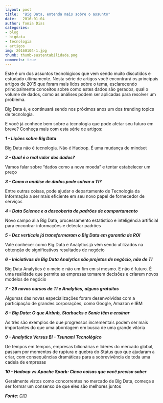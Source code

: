 ```yaml
---
layout: post
title:  "Big Data, entenda mais sobre o assunto"
date:   2016-01-04
author: Tonia Dias
categories: 
- blog
- bigdata
- tecnologia
- artigos
img: 20160104-1.jpg
thumb: thumb-sustentabilidade.png
comments: true
---
```


Este é um dos assuntos tecnológicos que vem sendo muito discutidos e estudado ultimamente. Nesta série de artigos você encontrará os principais artigos de 2015 que foram mais lidos sobre o tema<!--more-->, esclarecendo principalmente conceitos sobre como estes dados são gerados, qual o volume de dados, como as análises podem ser aplicadas para resolver um problema. 

Big Data é, e continuará sendo nos próximos anos um dos trending topics de tecnologia. 

E você já conhece bem sobre a tecnologia que pode afetar seu futuro em breve? Conheça mais com esta série de artigos:

<b><i>1 - Lições sobre Big Data </i></b>

Big Data não é tecnologia. Não é Hadoop. É uma mudança de mindset

<b><i>2 - Qual é o real valor dos dados?  </i></b>

Vamos falar sobre “dados como a nova moeda” e tentar estabelecer um preço

<b><i>3 - Como a análise de dados pode salvar a TI? </i></b>

Entre outras coisas, pode ajudar o departamento de Tecnologia da Informação a ser mais eficiente em seu novo papel de fornecedor de serviços

<b><i>4 - Data Science e a descoberta de padrões de comportamento </i></b>

Novo campo alia Big Data, processamento estatístico e inteligência artificial para encontrar informações e detectar padrões

<b><i>5 - Dez verticais já transformaram o Big Data em garantia de ROI </i></b>

Vale conhecer como Big Data e Analytics já vêm sendo utilizados na obtenção de significativos resultados de negócio

<b><i>6 - Iniciativas de Big Data Analytics são projetos de negócio, não de TI </i></b>

Big Data Analytics é o meio e não um fim em si mesmo. E não é futuro. É uma realidade que permite as empresas tomarem decisões e criarem novos modelos de negócio

<b><i>7 - 29 novos cursos de TI e Analytics, alguns gratuitos </i></b>

Algumas das novas especializações foram desenvolvidas com a participação de grandes corporações, como Google, Amazon e IBM

<b><i>8 - Big Data: O que Airbnb, Starbucks e Sonic têm a ensinar </i></b>

As três são exemplos de que progressos incrementais podem ser mais importantes do que uma abordagem em busca de uma grande vitória

<b><i>9 - Analytics Versus BI - Tsunami Tecnológico </i></b>

De tempos em tempos, empresas bilionárias e líderes do mercado global, passam por momentos de ruptura e quebra do Status quo que ajudaram a criar, com consequências dramáticas para a sobrevivência de toda uma cadeia de empresas

<b><i>10 - Hadoop vs Apache Spark: Cinco coisas que você precisa saber </i></b>

Geralmente vistos como concorrentes no mercado de Big Data, começa a ser formar um consenso de que eles são melhores juntos

<i><b>Fonte: </b><a href="http://cio.com.br/tecnologia/2015/12/29/dez-artigos-mais-lidos-em-2015-sobre-big-data-e-analytics/">CIO</a></i>